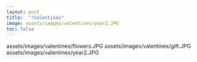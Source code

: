 ```yaml
---
layout: post
title:  "!Valentines"
image: assets/images/valentines/year2.JPG
toc: false
---
```


assets/images/valentines/flowers.JPG
assets/images/valentines/gift.JPG
assets/images/valentines/year2.JPG